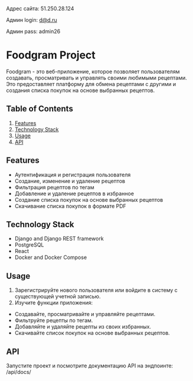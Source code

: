 Адрес сайта: 51.250.28.124

Админ login: d@d.ru

Админ pass: admin26


# Foodgram Project
Foodgram - это веб-приложение, которое позволяет пользователям создавать, просматривать и управлять своими любимыми рецептами. Это предоставляет платформу для обмена рецептами с другими и создания списка покупок на основе выбранных рецептов.

## Table of Contents
1. [Features](#features)
2. [Technology Stack](#technology-stack)
3. [Usage](#usage)
4. [API](#api)

## Features
- Аутентификация и регистрация пользователя
- Создание, изменение и удаление рецептов
- Фильтрация рецептов по тегам
- Добавление и удаление рецептов в избранное
- Создание списка покупок на основе выбранных рецептов
- Скачивание списка покупок в формате PDF

## Technology Stack
- Django and Django REST framework
- PostgreSQL
- React
- Docker and Docker Compose

## Usage
1. Зарегистрируйте нового пользователя или войдите в систему с существующей учетной записью.
2. Изучите функции приложения:
- Создавайте, просматривайте и управляйте рецептами.
- Фильтруйте рецепты по тегам.
- Добавляйте и удаляйте рецепты из своих избранных.
- Cкачивайте список покупок на основе выбранных рецептов.

## API
Запустите проект и посмотрите документацию API на эндпоинте: /api/docs/